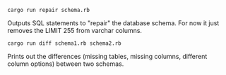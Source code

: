 ```
cargo run repair schema.rb
```

Outputs SQL statements to "repair" the database schema. For now it just removes the LIMIT 255
from varchar columns.

```
cargo run diff schema1.rb schema2.rb
```

Prints out the differences (missing tables, missing columns, different column options)
between two schemas.
